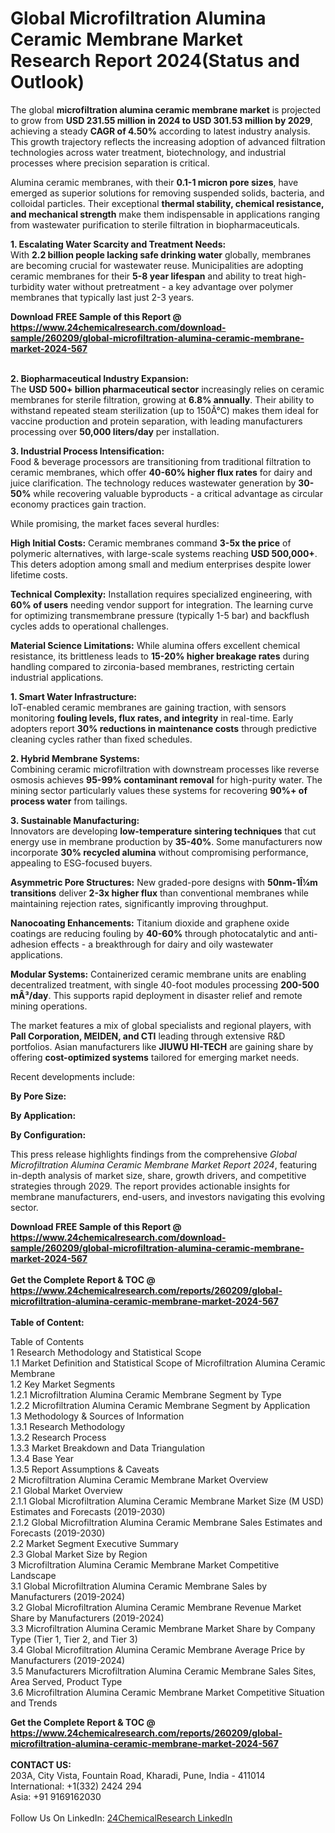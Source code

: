 <h1>Global Microfiltration Alumina Ceramic Membrane Market Research Report 2024(Status and Outlook)</h1><p>The global <strong>microfiltration alumina ceramic membrane market</strong> is projected to grow from <strong>USD 231.55 million in 2024 to USD 301.53 million by 2029</strong>, achieving a steady <strong>CAGR of 4.50%</strong> according to latest industry analysis. This growth trajectory reflects the increasing adoption of advanced filtration technologies across water treatment, biotechnology, and industrial processes where precision separation is critical.</p><p>Alumina ceramic membranes, with their <strong>0.1-1 micron pore sizes</strong>, have emerged as superior solutions for removing suspended solids, bacteria, and colloidal particles. Their exceptional <strong>thermal stability, chemical resistance, and mechanical strength</strong> make them indispensable in applications ranging from wastewater purification to sterile filtration in biopharmaceuticals.</p><p><strong>1. Escalating Water Scarcity and Treatment Needs:</strong><br>
With <strong>2.2 billion people lacking safe drinking water</strong> globally, membranes are becoming crucial for wastewater reuse. Municipalities are adopting ceramic membranes for their <strong>5-8 year lifespan</strong> and ability to treat high-turbidity water without pretreatment - a key advantage over polymer membranes that typically last just 2-3 years.</p><div><b>Download FREE Sample of this Report @ 
            <a href="https://www.24chemicalresearch.com/download-sample/260209/global-microfiltration-alumina-ceramic-membrane-market-2024-567">
            https://www.24chemicalresearch.com/download-sample/260209/global-microfiltration-alumina-ceramic-membrane-market-2024-567</a></b></div><br><p><strong>2. Biopharmaceutical Industry Expansion:</strong><br>
The <strong>USD 500+ billion pharmaceutical sector</strong> increasingly relies on ceramic membranes for sterile filtration, growing at <strong>6.8% annually</strong>. Their ability to withstand repeated steam sterilization (up to 150Â°C) makes them ideal for vaccine production and protein separation, with leading manufacturers processing over <strong>50,000 liters/day</strong> per installation.</p><p><strong>3. Industrial Process Intensification:</strong><br>
Food &amp; beverage processors are transitioning from traditional filtration to ceramic membranes, which offer <strong>40-60% higher flux rates</strong> for dairy and juice clarification. The technology reduces wastewater generation by <strong>30-50%</strong> while recovering valuable byproducts - a critical advantage as circular economy practices gain traction.</p><p>While promising, the market faces several hurdles:</p><p><strong>High Initial Costs:</strong> Ceramic membranes command <strong>3-5x the price</strong> of polymeric alternatives, with large-scale systems reaching <strong>USD 500,000+</strong>. This deters adoption among small and medium enterprises despite lower lifetime costs.</p><p><strong>Technical Complexity:</strong> Installation requires specialized engineering, with <strong>60% of users</strong> needing vendor support for integration. The learning curve for optimizing transmembrane pressure (typically 1-5 bar) and backflush cycles adds to operational challenges.</p><p><strong>Material Science Limitations:</strong> While alumina offers excellent chemical resistance, its brittleness leads to <strong>15-20% higher breakage rates</strong> during handling compared to zirconia-based membranes, restricting certain industrial applications.</p><p><strong>1. Smart Water Infrastructure:</strong><br>
IoT-enabled ceramic membranes are gaining traction, with sensors monitoring <strong>fouling levels, flux rates, and integrity</strong> in real-time. Early adopters report <strong>30% reductions in maintenance costs</strong> through predictive cleaning cycles rather than fixed schedules.</p><p><strong>2. Hybrid Membrane Systems:</strong><br>
Combining ceramic microfiltration with downstream processes like reverse osmosis achieves <strong>95-99% contaminant removal</strong> for high-purity water. The mining sector particularly values these systems for recovering <strong>90%+ of process water</strong> from tailings.</p><p><strong>3. Sustainable Manufacturing:</strong><br>
Innovators are developing <strong>low-temperature sintering techniques</strong> that cut energy use in membrane production by <strong>35-40%</strong>. Some manufacturers now incorporate <strong>30% recycled alumina</strong> without compromising performance, appealing to ESG-focused buyers.</p><p><strong>Asymmetric Pore Structures:</strong> New graded-pore designs with <strong>50nm-1Î¼m transitions</strong> deliver <strong>2-3x higher flux</strong> than conventional membranes while maintaining rejection rates, significantly improving throughput.</p><p><strong>Nanocoating Enhancements:</strong> Titanium dioxide and graphene oxide coatings are reducing fouling by <strong>40-60%</strong> through photocatalytic and anti-adhesion effects - a breakthrough for dairy and oily wastewater applications.</p><p><strong>Modular Systems:</strong> Containerized ceramic membrane units are enabling decentralized treatment, with single 40-foot modules processing <strong>200-500 mÂ³/day</strong>. This supports rapid deployment in disaster relief and remote mining operations.</p><p>The market features a mix of global specialists and regional players, with <strong>Pall Corporation, MEIDEN, and CTI</strong> leading through extensive R&amp;D portfolios. Asian manufacturers like <strong>JIUWU HI-TECH</strong> are gaining share by offering <strong>cost-optimized systems</strong> tailored for emerging market needs.</p><p>Recent developments include:</p><p><strong>By Pore Size:</strong></p><p><strong>By Application:</strong></p><p><strong>By Configuration:</strong></p><p>This press release highlights findings from the comprehensive <em>Global Microfiltration Alumina Ceramic Membrane Market Report 2024</em>, featuring in-depth analysis of market size, share, growth drivers, and competitive strategies through 2029. The report provides actionable insights for membrane manufacturers, end-users, and investors navigating this evolving sector.</p><div><b>Download FREE Sample of this Report @ 
            <a href="https://www.24chemicalresearch.com/download-sample/260209/global-microfiltration-alumina-ceramic-membrane-market-2024-567">
            https://www.24chemicalresearch.com/download-sample/260209/global-microfiltration-alumina-ceramic-membrane-market-2024-567</a></b></div><br><div><b>Get the Complete Report & TOC @ 
            <a href="https://www.24chemicalresearch.com/reports/260209/global-microfiltration-alumina-ceramic-membrane-market-2024-567">
            https://www.24chemicalresearch.com/reports/260209/global-microfiltration-alumina-ceramic-membrane-market-2024-567</a></b></div><br>
            <b>Table of Content:</b><p>Table of Contents<br />
1 Research Methodology and Statistical Scope<br />
1.1 Market Definition and Statistical Scope of Microfiltration Alumina Ceramic Membrane<br />
1.2 Key Market Segments<br />
1.2.1 Microfiltration Alumina Ceramic Membrane Segment by Type<br />
1.2.2 Microfiltration Alumina Ceramic Membrane Segment by Application<br />
1.3 Methodology & Sources of Information<br />
1.3.1 Research Methodology<br />
1.3.2 Research Process<br />
1.3.3 Market Breakdown and Data Triangulation<br />
1.3.4 Base Year<br />
1.3.5 Report Assumptions & Caveats<br />
2 Microfiltration Alumina Ceramic Membrane Market Overview<br />
2.1 Global Market Overview<br />
2.1.1 Global Microfiltration Alumina Ceramic Membrane Market Size (M USD) Estimates and Forecasts (2019-2030)<br />
2.1.2 Global Microfiltration Alumina Ceramic Membrane Sales Estimates and Forecasts (2019-2030)<br />
2.2 Market Segment Executive Summary<br />
2.3 Global Market Size by Region<br />
3 Microfiltration Alumina Ceramic Membrane Market Competitive Landscape<br />
3.1 Global Microfiltration Alumina Ceramic Membrane Sales by Manufacturers (2019-2024)<br />
3.2 Global Microfiltration Alumina Ceramic Membrane Revenue Market Share by Manufacturers (2019-2024)<br />
3.3 Microfiltration Alumina Ceramic Membrane Market Share by Company Type (Tier 1, Tier 2, and Tier 3)<br />
3.4 Global Microfiltration Alumina Ceramic Membrane Average Price by Manufacturers (2019-2024)<br />
3.5 Manufacturers Microfiltration Alumina Ceramic Membrane Sales Sites, Area Served, Product Type<br />
3.6 Microfiltration Alumina Ceramic Membrane Market Competitive Situation and Trends<br />
</p><div><b>Get the Complete Report & TOC @ 
            <a href="https://www.24chemicalresearch.com/reports/260209/global-microfiltration-alumina-ceramic-membrane-market-2024-567">
            https://www.24chemicalresearch.com/reports/260209/global-microfiltration-alumina-ceramic-membrane-market-2024-567</a></b></div><br><b>CONTACT US:</b><br>
            203A, City Vista, Fountain Road, Kharadi, Pune, India - 411014<br>
            International: +1(332) 2424 294<br>
            Asia: +91 9169162030 <br><br>
            Follow Us On LinkedIn: <a href="https://www.linkedin.com/company/24chemicalresearch/">24ChemicalResearch LinkedIn</a>